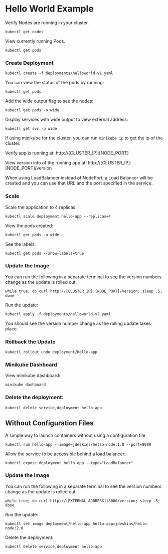 # Hello World Example


Verify Nodes are running in your cluster.
```
kubectl get nodes
```

View currently running Pods.
```
kubectl get pods
```


### Create Deployment

```
kubectl create -f deployments/helloworld-v1.yaml
```

You can view the status of the pods by running:
```
kubectl get pods
```

Add the wide output flag to see the nodes:
```
kubectl get pods -o wide
```

Display services with wide output to view external address:
```
kubectl get svc -o wide
```

If using minikube for the cluster, you can run `minikube ip` to get the ip of the cluster.

Verify app is running at:  http://[CLUSTER_IP]:[NODE_PORT]

View version info of the running app at: http://[CLUSTER_IP]:[NODE_PORT]/version

When using LoadBalancer instead of NodePort, a Load Balancer will be created and you can
use that URL and the port specified in the service.

### Scale

Scale the application to 4 replicas
```
kubectl scale deployment hello-app --replicas=4
```

View the pods created:
```
kubectl get pods -o wide
```

See the labels:
```
kubectl get pods --show-labels=true
```

### Update the Image

You can run the following in a separate terminal to see the version numbers change as the update is rolled out.
```
while true; do curl http://[CLUSTER_IP]:[NODE_PORT]/version; sleep .5; done
```

Run the update:
```
kubectl apply -f deployments/helloworld-v2.yaml
```

You should see the version number change as the rolling update takes place.

### Rollback the Update
```
kubectl rollout undo deployment/hello-app
```

### Minikube Dashboard
View minikube dashboard:
```
minikube dashboard
```

### Delete the deployment:
```
kubectl delete service,deployment hello-app
```


## Without Configuration Files
A simple way to launch containers without using a configuration file
```
kubectl run hello-app --image=jdeskins/hello-node:1.0 --port=8080
```

Allow the service to be accessible behind a load balancer:
```
kubectl expose deployment hello-app --type="LoadBalancer"
```


### Update the Image

You can run the following in a separate terminal to see the version numbers change as the update is rolled out.
```
while true; do curl http://[EXTERNAL_ADDRESS]:8080/version; sleep .5; done
```

Run the update:
```
kubectl set image deployment/hello-app hello-app=jdeskins/hello-node:2.0
```

Delete the deployment:
```
kubectl delete service,deployment hello-app
```
